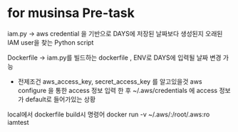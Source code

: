 # for musinsa Pre-task

iam.py -> aws credential 을 기반으로 DAYS에 저장된 날짜보다 생성된지 오래된 IAM user을 찾는 Python script



Dockerfile -> iam.py를 빌드하는 dockerfile , ENV로 DAYS에 입력될 날짜 변경 가능


* 전제조건
aws_access_key, secret_access_key 를 알고있을것
aws configure 을 통한 access 정보 입력 한 후
~/.aws/credentials 에 access 정보가 default로 들어가있는 상황


local에서 dockerfile build시 명령어
docker run -v ~/.aws/:/root/.aws:ro iamtest
